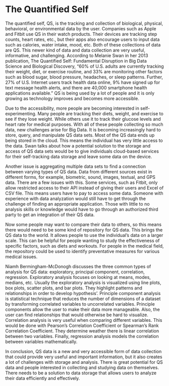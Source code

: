 # The Quantified Self
The quantified self, QS, is the tracking and collection of biological, physical, behavioral, or environmental data by the user. Companies such as Apple and Fitbit use QS in their watch products. Their devices are tracking step counts, heart rates, etc., but their apps also encourage users to input data such as calories, water intake, mood, etc. Both of these collections of data are QS. This newer kind of data and data collection are very useful, informative, and challenging. According to Melanie Swan in her 2013 publication, The Quantified Self: Fundamental Disruption in Big Data Science and Biological Discovery, “60% of U.S. adults are currently tracking their weight, diet, or exercise routine, and 33% are monitoring other factors such as blood sugar, blood pressure, headaches, or sleep patterns. Further, 27% of U.S. Internet users track health data online, 9% have signed up for text message health alerts, and there are 40,000 smartphone health applications available.” QS is being used by a lot of people and it is only growing as technology improves and becomes more accessible. 

Due to the accessibility, more people are becoming interested in self-experimenting. Many people are tracking their diets, weight, and exercise to see if they lose weight. While others use it to track their glucose levels and heart rate for medical purposes. With all of these people collecting so much data, new challenges arise for Big Data. It is becoming increasingly hard to store, query, and manipulate QS data sets. Most of the QS data ends up being stored in the cloud. This means the individual has very little access to the data. Swan talks about how a potential solution to the storage and access of QS data sets would be to give individuals cloud-based services for their self-tracking data storage and leave some data on the device. 

Another issue is aggregating multiple data sets to find a connection between varying types of QS data. Data from different sources exist in different forms, for example, biometric, sound, images, textual, and GPS data. There are a few issues with this. Some services, such as Fitbit, only allow restricted access to their API instead of giving their users and Excel of CSV file. This means users have to pay to access some data. Someone with experience with data analyzation would still have to get through the challenge of finding an appropriate application. Those with little to no analysis skills or knowledge would have to go through an authorized third party to get an integration of their QS data.

Now some people may want to compare their data to others, so this means there would need to be some kind of repository for QS data. This brings the QS data to the world. It allows people to use the individual’s data on a larger scale. This can be helpful for people wanting to study the effectiveness of specific factors, such as diets and workouts. For people in the medical field, the repository could be used to identify preventative measures for various medical issues. 

Niamh Bermingham-McDonogh discusses the three common types of analysis for QS data: exploratory, principal component, correlation, regression. Exploratory analysis focuses on looking at means, modes, medians, etc. Usually the exploratory analysis is visualized using line plots, box plots, scatter plots, and bar plots. They highlight patterns and relationships in order to develop hypothesis’. Principle component analysis is statistical technique that reduces the number of dimensions of a dataset by transforming correlated variables to uncorrelated variables. Principle components allow the user to make their data more manageable. Also, the user can find relationships that would otherwise be hard to visualize. Correlation analysis is very useful when comparing different variables. This would be done with Pearson’s Correlation Coefficient or Spearman’s Rank Correlation Coefficient. They determine weather there is linear correlation between two variables. Finally, regression analysis models the correlation between variables mathematically. 

In conclusion, QS data is a new and very accessible form of data collection that could provide very useful and important information, but it also creates a lot of challenges with storage and analysis. There is great potential for QS data and people interested in collecting and studying data on themselves. There needs to be a solution to data storage that allows users to analyze their data efficiently and effectively. 
